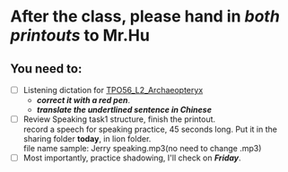 # After the class, please hand in **_both printouts_** to Mr.Hu
## You need to:

- [ ] Listening dictation for [TPO56_L2_Archaeopteryx](https://t.weixue100.com/toefl/listening/61957.html)
  - **_correct it with a red pen_**.
  - **_translate the undertlined sentence in Chinese_** 
- [ ] Review Speaking task1 structure, finish the printout.  
      record a speech for speaking practice, 45 seconds long. Put it in the sharing folder **today**, in lion folder.   
      file name sample: Jerry speaking.mp3(no need to change .mp3) 
- [ ] Most importantly, practice shadowing, I'll check on **_Friday_**. 
